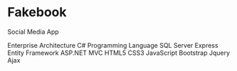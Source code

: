# Fakebook
Social Media App

Enterprise Architecture
C# Programming Language
SQL Server Express
Entity Framework
ASP.NET MVC
HTML5
CSS3
JavaScript
Bootstrap
Jquery
Ajax
